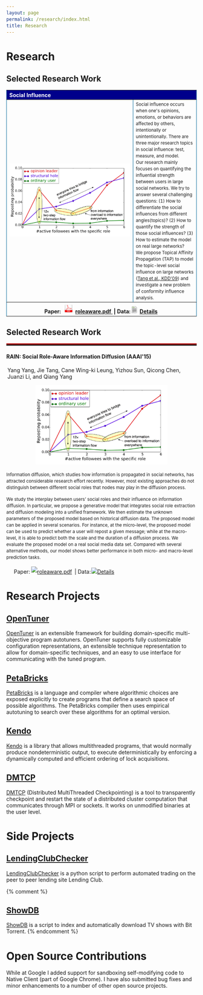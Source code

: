 ```yaml
---
layout: page
permalink: /research/index.html
title: Research
---
```


# Research
## Selected Research Work
<table border="1" cellpadding="1" cellspacing="1" width="130%" style="margin-top: 0px; border:0px solid #006699;">
    <tr bgcolor="darkblue">
        <th colspan="2" align="left">
            <font color="white">Social Influence</font>
        </th>
    </tr>
    <tr>
        <td width="320"><img src="active_n.jpg" width="320" />
        </td>
        <td>
        <small>Social influence occurs when one's opinions, emotions, or behaviors are affected by others, intentionally or unintentionally. There are three major research topics in social influence: test, measure, and model. <br> Our research mainly focuses on quantifying the influential strength between users in large social networks. We try to answer several challenging questions: (1) How to differentiate the social influences from different angles(topics)? (2) How to quantify the strength of those social influences? (3) How to estimate the model on real large networks? <br> We propose Topical Affinity Propagation (TAP) to model the topic-level social influence on large networks (<a href="publications/KDD09-Tang-et-al-Social-Influence-Analysis.pdf">Tang et al., KDD'09</a>) and investigate a new problem of conformity influence analysis. 
        </small>
        </td>
    </tr>
    <tr>
        <th colspan="2" align="center">
        Paper:
        <img height="20" src="/assets/icons/pdf.jpeg" style="margin: 3px;">
        <a href="works/roleaware/roleaware.pdf" style="margin-left:-3px; margin-right: 3px;">roleaware.pdf
        </a>
         | Data: 
         <img height="20" src="/assets/icons/cpp.jpeg" style="margin-right: 3px;margin-left: -3px">
         <a href="http://arnetminer.org/rain#b2967" style="margin-left:-3px; margin-right: 3px;">Details
        </a>  
        </th>  
    </tr>
</table>


<div class="container">
    <div class="page-header">
        <h2>Selected Research Work</h2>
    </div>
    <hr style="height:3px;border:none;border-top:3px double red;" />
    <div class="page-header">
        <h4>RAIN: Social Role-Aware Information Diffusion (AAAI'15)</h4>
        <p style="margin:3px;">Yang Yang, Jie Tang, Cane Wing-ki Leung, Yizhou Sun, Qicong Chen, Juanzi Li, and Qiang Yang</p>
    </div>
    <p align="center"><img width="350" src="active_n.jpg" style="margin-left:20px;margin-right:20px"></p>
    <p><small>Information diffusion, which studies how information is propagated in social networks, has attracted considerable research effort recently. However, most existing approaches do not distinguish between different social roles that nodes may play in the diffusion process.</small></p>
    <p><small>We study the interplay between users’ social roles and their influence on information diffusion. In particular, we propose a generative model that integrates social role extraction and diffusion modeling into a unified framework. We then estimate the unknown parameters of the proposed model based on historical diffusion data. The proposed model can be applied in several scenarios. For instance, at the micro-level, the proposed model can be used to predict whether a user will repost a given message; while at the macro-level, it is able to predict both the scale and the duration of a diffusion process. We evaluate the proposed model on a real social media data set. Compared with several alternative methods, our model shows better performance in both micro- and macro-level prediction tasks.</small></p>
    <p style="margin-left:20px">Paper:<img height="20" src="img/pdf.jpeg" style="margin: 3px;"><a href="works/roleaware/roleaware.pdf" style="margin-left:-3px; margin-right: 3px;">roleaware.pdf</a> | Data: <img height="20" src="img/cpp.jpeg" style="margin-right: 3px;margin-left: -3px"><a href="http://arnetminer.org/rain#b2967" style="margin-left:-3px; margin-right: 3px;">Details</a></p>
</div>

# Research Projects

## [OpenTuner]
[OpenTuner] is an extensible framework for building domain-specific
multi-objective program autotuners. OpenTuner supports fully customizable
configuration representations, an extensible technique representation to
allow for domain-specific techniques, and an easy to use interface for
communicating with the tuned program.


## [PetaBricks]
[PetaBricks] is a language and compiler where algorithmic choices are
exposed explicitly to create programs that define a search space of possible
algorithms.  The PetaBricks compiler then uses empirical autotuning to search
over these algorithms for an optimal version.


## [Kendo]
[Kendo] is a library that allows multithreaded programs, that would
normally produce nondeterministic output, to execute deterministically by
enforcing a dynamically computed and efficient ordering of lock acquisitions.


## [DMTCP]

[DMTCP][DMTCP] (Distributed MultiThreaded Checkpointing) is a tool to transparently
checkpoint and restart the state of a distributed cluster computation that
communicates through MPI or sockets.  It works on unmodified binaries at
the user level.


# Side Projects

## [LendingClubChecker]

[LendingClubChecker] is a python script to perform automated trading on the
peer to peer lending site Lending Club.

{% comment %}
## [ShowDB]

[ShowDB] is a script to index and automatically download TV shows with
Bit Torrent.
{% endcomment %}

# Open Source Contributions

While at Google I added support for sandboxing self-modifying code to Native
Client (part of Google Chrome).  I have also submitted bug fixes and minor
enhancements to a number of other open source projects.


[ShowDB]: https://github.com/jansel/showdb
[LendingClubChecker]: https://github.com/jansel/lendingclubchecker
[OpenTuner]: http://opentuner.org/
[PetaBricks]: http://projects.csail.mit.edu/petabricks/
[Kendo]: http://projects.csail.mit.edu/kendo/
[DMTCP]: http://dmtcp.sourceforge.net/


